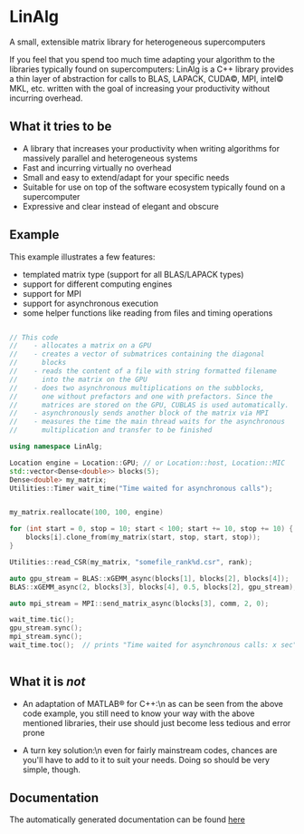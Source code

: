 LinAlg
======

A small, extensible matrix library for heterogeneous supercomputers

If you feel that you spend too much time adapting your algorithm to the
libraries typically found on supercomputers: LinAlg is a C++ library provides a
thin layer of abstraction for calls to BLAS, LAPACK, CUDA&copy;, MPI,
intel&copy; MKL, etc. written with the goal of increasing your productivity
without incurring overhead.

What it tries to be
-------------------

- A library that increases your productivity when writing algorithms for
  massively parallel and heterogeneous systems
- Fast and incurring virtually no overhead
- Small and easy to extend/adapt for your specific needs
- Suitable for use on top of the software ecosystem typically found on a
  supercomputer
- Expressive and clear instead of elegant and obscure

Example
-------

This example illustrates a few features:

- templated matrix type (support for all BLAS/LAPACK types)
- support for different computing engines
- support for MPI
- support for asynchronous execution
- some helper functions like reading from files and timing operations

```C++

// This code
//    - allocates a matrix on a GPU
//    - creates a vector of submatrices containing the diagonal
//      blocks
//    - reads the content of a file with string formatted filename
//      into the matrix on the GPU
//    - does two asynchronous multiplications on the subblocks,
//      one without prefactors and one with prefactors. Since the
//      matrices are stored on the GPU, CUBLAS is used automatically.
//    - asynchronously sends another block of the matrix via MPI
//    - measures the time the main thread waits for the asynchronous
//      multiplication and transfer to be finished

using namespace LinAlg;

Location engine = Location::GPU; // or Location::host, Location::MIC
std::vector<Dense<double>> blocks(5);
Dense<double> my_matrix;
Utilities::Timer wait_time("Time waited for asynchronous calls");


my_matrix.reallocate(100, 100, engine)

for (int start = 0, stop = 10; start < 100; start += 10, stop += 10) {
    blocks[i].clone_from(my_matrix(start, stop, start, stop));
}

Utilities::read_CSR(my_matrix, "somefile_rank%d.csr", rank);

auto gpu_stream = BLAS::xGEMM_async(blocks[1], blocks[2], blocks[4]);
BLAS::xGEMM_async(2, blocks[3], blocks[4], 0.5, blocks[2], gpu_stream);

auto mpi_stream = MPI::send_matrix_async(blocks[3], comm, 2, 0);

wait_time.tic();
gpu_stream.sync();
mpi_stream.sync();
wait_time.toc();  // prints "Time waited for asynchronous calls: x sec"
      

```

What it is *not*
----------------

- An adaptation of MATLAB&reg; for C++:\n
  as can be seen from the above code example, you still need to know your way
  with the above mentioned libraries, their use should just become less tedious
  and error prone

- A turn key solution:\n
  even for fairly mainstream codes, chances are you'll have to add to it to
  suit your needs. Doing so should be very simple, though.


Documentation
-------------

The automatically generated documentation can be found
[here](http://maurocalderara.github.io/LinAlg/doxygen/)
